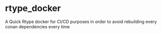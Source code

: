 # rtype_docker
A Quick Rtype docker for CI/CD purposes in order to avoid rebuilding every conan dependencies every time
